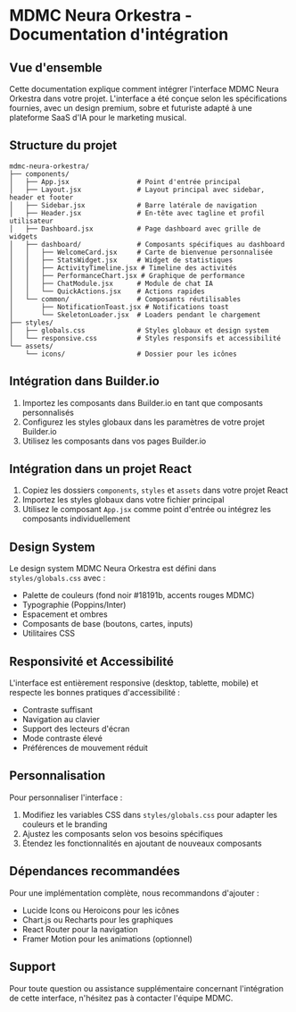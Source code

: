 # MDMC Neura Orkestra - Documentation d'intégration

## Vue d'ensemble

Cette documentation explique comment intégrer l'interface MDMC Neura Orkestra dans votre projet. L'interface a été conçue selon les spécifications fournies, avec un design premium, sobre et futuriste adapté à une plateforme SaaS d'IA pour le marketing musical.

## Structure du projet

```
mdmc-neura-orkestra/
├── components/
│   ├── App.jsx                 # Point d'entrée principal
│   ├── Layout.jsx              # Layout principal avec sidebar, header et footer
│   ├── Sidebar.jsx             # Barre latérale de navigation
│   ├── Header.jsx              # En-tête avec tagline et profil utilisateur
│   ├── Dashboard.jsx           # Page dashboard avec grille de widgets
│   ├── dashboard/              # Composants spécifiques au dashboard
│   │   ├── WelcomeCard.jsx     # Carte de bienvenue personnalisée
│   │   ├── StatsWidget.jsx     # Widget de statistiques
│   │   ├── ActivityTimeline.jsx # Timeline des activités
│   │   ├── PerformanceChart.jsx # Graphique de performance
│   │   ├── ChatModule.jsx      # Module de chat IA
│   │   └── QuickActions.jsx    # Actions rapides
│   └── common/                 # Composants réutilisables
│       ├── NotificationToast.jsx # Notifications toast
│       └── SkeletonLoader.jsx  # Loaders pendant le chargement
├── styles/
│   ├── globals.css             # Styles globaux et design system
│   └── responsive.css          # Styles responsifs et accessibilité
└── assets/
    └── icons/                  # Dossier pour les icônes
```

## Intégration dans Builder.io

1. Importez les composants dans Builder.io en tant que composants personnalisés
2. Configurez les styles globaux dans les paramètres de votre projet Builder.io
3. Utilisez les composants dans vos pages Builder.io

## Intégration dans un projet React

1. Copiez les dossiers `components`, `styles` et `assets` dans votre projet React
2. Importez les styles globaux dans votre fichier principal
3. Utilisez le composant `App.jsx` comme point d'entrée ou intégrez les composants individuellement

## Design System

Le design system MDMC Neura Orkestra est défini dans `styles/globals.css` avec :

- Palette de couleurs (fond noir #18191b, accents rouges MDMC)
- Typographie (Poppins/Inter)
- Espacement et ombres
- Composants de base (boutons, cartes, inputs)
- Utilitaires CSS

## Responsivité et Accessibilité

L'interface est entièrement responsive (desktop, tablette, mobile) et respecte les bonnes pratiques d'accessibilité :

- Contraste suffisant
- Navigation au clavier
- Support des lecteurs d'écran
- Mode contraste élevé
- Préférences de mouvement réduit

## Personnalisation

Pour personnaliser l'interface :

1. Modifiez les variables CSS dans `styles/globals.css` pour adapter les couleurs et le branding
2. Ajustez les composants selon vos besoins spécifiques
3. Étendez les fonctionnalités en ajoutant de nouveaux composants

## Dépendances recommandées

Pour une implémentation complète, nous recommandons d'ajouter :

- Lucide Icons ou Heroicons pour les icônes
- Chart.js ou Recharts pour les graphiques
- React Router pour la navigation
- Framer Motion pour les animations (optionnel)

## Support

Pour toute question ou assistance supplémentaire concernant l'intégration de cette interface, n'hésitez pas à contacter l'équipe MDMC.
